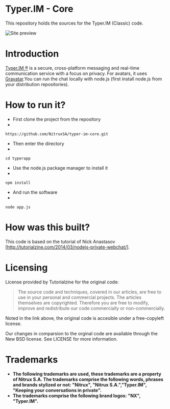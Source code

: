 Typer.IM - Core
==============

This repository holds the sources for the Typer.IM (Classic) code.

![Site preview](http://i.imgur.com/Nuv7k7g.png "Typer.IM Classic")

Introduction
============

[Typer.IM ®](http://typer.im/) is a secure, cross-platform messaging and real-time communication service with a focus on privacy. For avatars, it uses [Gravatar](http://gravatar.com/).You can run the chat locally with node.js (first install node.js from your distribution repositories).

How to run it?
==============

+ First clone the project from the repository
+ 
`https://github.com/NitruxSA/typer-im-core.git`

+ Then enter the directory
+ 
`cd typerapp`

+ Use the node.js package manager to install it
+ 
`npm install`

+  And run the software
+  
`node app.js`

How was this built?
===================

This code is based on the tutorial of Nick Anastasov [http://tutorialzine.com/2014/03/nodejs-private-webchat/].

Licensing
=========

License provided by Tutorialzine for the original code:

>The source code and techniques, covered in our articles, are free to use in your personal and commercial projects. The articles themselves are copyrighted. Therefore you are free to modify, improve and redistribute our code commercially or non-commercially.

Noted in the link above, the original code is accesible under a free-copyleft license. 

Our changes in comparsion to the orginal code are available through the New BSD license. See LICENSE for more information.

Trademarks
===========

* **The following trademarks are used, these trademarks are a property of Nitrux S.A. The trademarks comprise the following words, phrases and brands stylized or not: "Nitrux", "Nitrux S.A.","Typer.IM", "Keeping your conversations in private".**
* **The trademarks comprise the following brand logos: "NX", "Typer.IM".**

